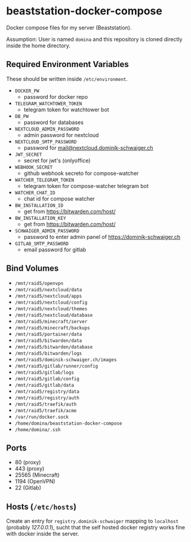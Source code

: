 # beaststation-docker-compose

Docker compose files for my server (Beaststation).

Assumption: User is named `domina` and this repository is cloned directly inside the home directory.

## Required Environment Variables

These should be written inside `/etc/environment`.

- `DOCKER_PW`
  - password for docker repo
- `TELEGRAM_WATCHTOWER_TOKEN`
  - telegram token for watchtower bot
- `DB_PW`
  - password for databases
- `NEXTCLOUD_ADMIN_PASSWORD`
  - admin password for nextcloud
- `NEXTCLOUD_SMTP_PASSWORD`
  - password for <mail@nextcloud.dominik-schwaiger.ch>
- `JWT_SECRET`
  - secret for jwt's (onlyoffice)
- `WEBHOOK_SECRET`
  - github webhook secreto for compose-watcher
- `WATCHER_TELEGRAM_TOKEN`
  - telegram token for compose-watcher telegram bot
- `WATCHER_CHAT_ID`
  - chat id for compose watcher
- `BW_INSTALLATION_ID`
  - get from <https://bitwarden.com/host/>
- `BW_INSTALLATION_KEY`
  - get from <https://bitwarden.com/host/>
- `SCHWAIGER_ADMIN_PASSWORD`
  - password to enter admin panel of <https://dominik-schwaiger.ch>
- `GITLAB_SMTP_PASSWORD`
  - email password for gitlab

## Bind Volumes

- `/mnt/raid5/openvpn`
- `/mnt/raid5/nextcloud/data`
- `/mnt/raid5/nextcloud/apps`
- `/mnt/raid5/nextcloud/config`
- `/mnt/raid5/nextcloud/themes`
- `/mnt/raid5/nextcloud/database`
- `/mnt/raid5/minecraft/server`
- `/mnt/raid5/minecraft/backups`
- `/mnt/raid5/portainer/data`
- `/mnt/raid5/bitwarden/data`
- `/mnt/raid5/bitwarden/database`
- `/mnt/raid5/bitwarden/logs`
- `/mnt/raid5/dominik-schwaiger.ch/images`
- `/mnt/raid5/gitlab/runner/config`
- `/mnt/raid5/gitlab/logs`
- `/mnt/raid5/gitlab/config`
- `/mnt/raid5/gitlab/data`
- `/mnt/raid5/registry/data`
- `/mnt/raid5/registry/auth`
- `/mnt/raid5/traefik/auth`
- `/mnt/raid5/traefik/acme`
- `/var/run/docker.sock`
- `/home/domina/beaststation-docker-compose`
- `/home/domina/.ssh`

## Ports

- 80 (proxy)
- 443 (proxy)
- 25565 (Minecraft)
- 1194 (OpenVPN)
- 22 (Gitlab)

## Hosts (`/etc/hosts`)

Create an entry for `registry.dominik-schwaiger` mapping to `localhost` (probably *127.0.0.1*), sucht that the self hosted docker registry works fine with docker inside the server.
